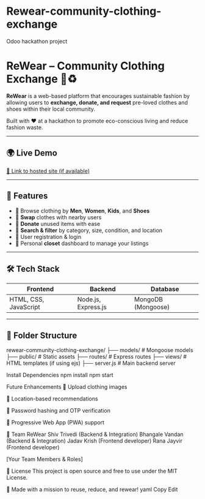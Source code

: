# Rewear-community-clothing-exchange
Odoo hackathon project
# ReWear – Community Clothing Exchange 👕♻️

**ReWear** is a web-based platform that encourages sustainable fashion by allowing users to **exchange, donate, and request** pre-loved clothes and shoes within their local community.

Built with ❤️ at a hackathon to promote eco-conscious living and reduce fashion waste.

---

## 🌍 Live Demo

[🔗 Link to hosted site (if available)](https://your-deployed-url.com)

---

## 🚀 Features

- 🧍 Browse clothing by **Men**, **Women**, **Kids**, and **Shoes**
- 🔄 **Swap** clothes with nearby users
- 🎁 **Donate** unused items with ease
- 🧭 **Search & filter** by category, size, condition, and location
- 👤 User registration & login
- 🧺 Personal **closet** dashboard to manage your listings

---

## 🛠️ Tech Stack

| Frontend | Backend | Database |
|----------|---------|----------|
| HTML, CSS, JavaScript | Node.js, Express.js | MongoDB (Mongoose) |

---

## 📂 Folder Structure

rewear-community-clothing-exchange/
├── models/ # Mongoose models
├── public/ # Static assets
├── routes/ # Express routes
├── views/ # HTML templates (if using ejs)
├── server.js # Main backend server

Install Dependencies
npm install
npm start

 Future Enhancements
📸 Upload clothing images

📍 Location-based recommendations

🔐 Password hashing and OTP verification

📲 Progressive Web App (PWA) support

👥 Team ReWear
Shiv Trivedi (Backend & Integration)
Bhangale Vandan (Backend & Integration)
Jadav Krish (Frontend developer)
Rana Jayvir (Frontend developer)

[Your Team Members & Roles]

📜 License
This project is open source and free to use under the MIT License.

💚 Made with a mission to reuse, reduce, and rewear!
yaml
Copy
Edit
